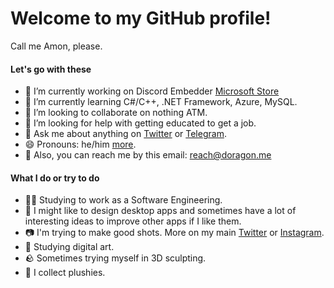 # Welcome to my GitHub profile!

Call me Amon, please.

#### Let's go with these
- 🔭 I’m currently working on Discord Embedder [Microsoft Store]()
- 🌱 I’m currently learning C#/C++, .NET Framework, Azure, MySQL.
- 👯 I’m looking to collaborate on nothing ATM.
- 🤔 I’m looking for help with getting educated to get a job.
- 💬 Ask me about anything on [Twitter](https://twitter.com/AnriaruDoragon) or [Telegram](https://t.me/anriarudoragon).
- 😄 Pronouns: he/him [more](https://en.pronouns.page/@anriarudoragon).
- 🔗 Also, you can reach me by this email: reach@doragon.me

#### What I do or try to do
- 🧑‍🔬 Studying to work as a Software Engineering.
- 👾 I might like to design desktop apps and sometimes have a lot of interesting ideas to improve other apps if I like them.
- 📷 I'm trying to make good shots. More on my main [Twitter](https://twitter.com/AnriaruDoragon) or [Instagram](https://www.instagram.com/anriarudoragon/).
- 🎨 Studying digital art.
- 🪨 Sometimes trying myself in 3D sculpting.
- 🧸 I collect plushies.
